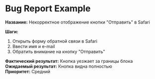 # Bug Report Example

**Название:** Некорректное отображение кнопки "Отправить" в Safari

**Шаги:**
1. Открыть форму обратной связи в Safari
2. Ввести имя и e-mail
3. Обратить внимание на кнопку "Отправить"

**Фактический результат:** Кнопка уезжает за границы блока  
**Ожидаемый результат:** Кнопка видна полностью  
**Приоритет:** Средний  
